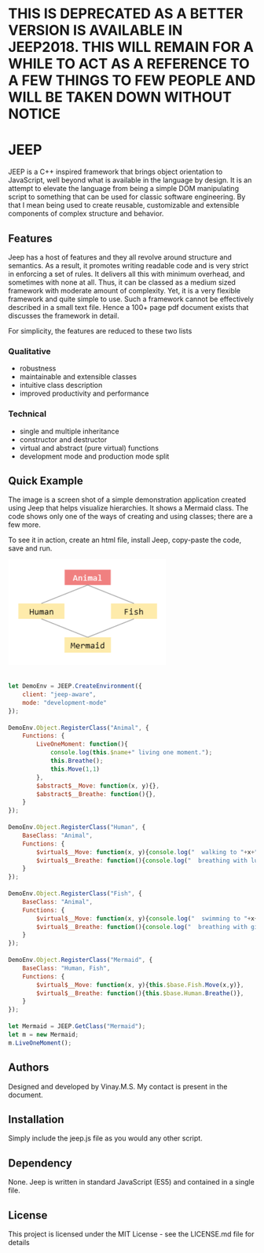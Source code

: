 #  THIS IS DEPRECATED AS A BETTER VERSION IS AVAILABLE IN JEEP2018. THIS WILL REMAIN FOR A WHILE TO ACT AS A REFERENCE TO A FEW THINGS TO FEW PEOPLE AND WILL BE TAKEN DOWN WITHOUT NOTICE

# JEEP

JEEP is a C++ inspired framework that brings object orientation to JavaScript, well beyond what is available in the language by design. It is an attempt to elevate the language from being a simple DOM manipulating script to something that can be used for classic software engineering. By that I mean being used to create reusable, customizable and extensible components of complex structure and behavior.

## Features

Jeep has a host of features and they all revolve around structure and semantics. As a result, it promotes writing readable code and is very strict in enforcing a set of rules. It delivers all this with minimum overhead, and sometimes with none at all. Thus, it can be classed as a medium sized framework with moderate amount of complexity. Yet, it is a very flexible framework and quite simple to use. Such a framework cannot be effectively described in a small text file. Hence a 100+ page pdf document exists that discusses the framework in detail.

For simplicity, the features are reduced to these two lists

### Qualitative
* robustness
* maintainable and extensible classes
* intuitive class description
* improved productivity and performance

### Technical
* single and multiple inheritance
* constructor and destructor
* virtual and abstract (pure virtual) functions
* development mode and production mode split

## Quick Example

The image is a screen shot of a simple demonstration application created using Jeep that helps visualize hierarchies. It shows a Mermaid class. The code shows only one of the ways of creating and using classes; there are a few more. 

To see it in action, create an html file, install Jeep, copy-paste the code, save and run.

![](https://github.com/vinayms2017/JEEP/blob/master/mermaiddemo.jpg)

``` javascript

let DemoEnv = JEEP.CreateEnvironment({
    client: "jeep-aware", 
    mode: "development-mode"
});

DemoEnv.Object.RegisterClass("Animal", {
    Functions: {
        LiveOneMoment: function(){
            console.log(this.$name+" living one moment.");
            this.Breathe();
            this.Move(1,1)
        },
        $abstract$__Move: function(x, y){},
        $abstract$__Breathe: function(){},
    }
});

DemoEnv.Object.RegisterClass("Human", {
    BaseClass: "Animal",
    Functions: {
        $virtual$__Move: function(x, y){console.log("  walking to "+x+" "+y)},
        $virtual$__Breathe: function(){console.log("  breathing with lungs")},
    }
});

DemoEnv.Object.RegisterClass("Fish", {
    BaseClass: "Animal",
    Functions: {
        $virtual$__Move: function(x, y){console.log("  swimming to "+x+" "+y)},
        $virtual$__Breathe: function(){console.log("  breathing with gills")},
    }
});

DemoEnv.Object.RegisterClass("Mermaid", {
    BaseClass: "Human, Fish",
    Functions: {
        $virtual$__Move: function(x, y){this.$base.Fish.Move(x,y)},
        $virtual$__Breathe: function(){this.$base.Human.Breathe()},
    }
});

let Mermaid = JEEP.GetClass("Mermaid");
let m = new Mermaid;
m.LiveOneMoment();

```

## Authors

Designed and developed by Vinay.M.S. My contact is present in the document.

## Installation

Simply include the jeep.js file as you would any other script.

## Dependency

None. Jeep is written in standard JavaScript (ES5) and contained in a single file.

## License

This project is licensed under the MIT License - see the LICENSE.md file for details
